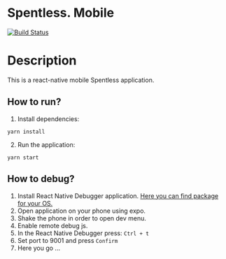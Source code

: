 # Spentless. Mobile

[![Build Status](https://travis-ci.com/SpentlessInc/spentless-mobile.svg?branch=master)](https://travis-ci.com/SpentlessInc/spentless-mobile)

# Description
This is a react-native mobile Spentless application.

## How to run?
1. Install dependencies:
```
yarn install
```
2. Run the application:
```
yarn start
```

## How to debug?
1. Install React Native Debugger application. [Here you can find package for your OS.](https://github.com/jhen0409/react-native-debugger/releases) 
2. Open application on your phone using expo.
3. Shake the phone in order to open dev menu.
4. Enable remote debug js.
5. In the React Native Debugger press: `Ctrl + t`
6. Set port to 9001 and press `Confirm`
7. Here you go ...